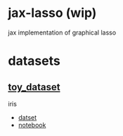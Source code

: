 # jax-lasso (wip)
jax implementation of graphical lasso

# datasets

## [toy_dataset](https://scikit-learn.org/stable/datasets/toy_dataset.html#toy-datasets) 

iris
- [datset](https://scikit-learn.org/stable/datasets/toy_dataset.html#iris-plants-dataset)
- [notebook](experiment/toy_datasets/iris.ipynb)